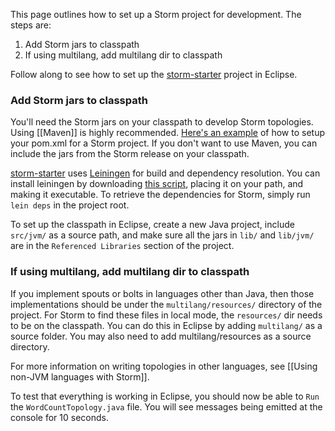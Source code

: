 This page outlines how to set up a Storm project for development. The steps are:

1. Add Storm jars to classpath
2. If using multilang, add multilang dir to classpath

Follow along to see how to set up the [storm-starter](http://github.com/nathanmarz/storm-starter) project in Eclipse.

### Add Storm jars to classpath

You'll need the Storm jars on your classpath to develop Storm topologies. Using [[Maven]] is highly recommended. [Here's an example](https://github.com/nathanmarz/storm-starter/blob/master/m2-pom.xml) of how to setup your pom.xml for a Storm project. If you don't want to use Maven, you can include the jars from the Storm release on your classpath. 

[storm-starter](http://github.com/nathanmarz/storm-starter) uses [Leiningen](http://github.com/technomancy/leiningen) for build and dependency resolution. You can install leiningen by downloading [this script](https://raw.github.com/technomancy/leiningen/stable/bin/lein), placing it on your path, and making it executable. To retrieve the dependencies for Storm, simply run `lein deps` in the project root.

To set up the classpath in Eclipse, create a new Java project, include `src/jvm/` as a source path, and make sure all the jars in `lib/` and `lib/jvm/` are in the `Referenced Libraries` section of the project.

### If using multilang, add multilang dir to classpath

If you implement spouts or bolts in languages other than Java, then those implementations should be under the `multilang/resources/` directory of the project. For Storm to find these files in local mode, the `resources/` dir needs to be on the classpath. You can do this in Eclipse by adding `multilang/` as a source folder. You may also need to add multilang/resources as a source directory.

For more information on writing topologies in other languages, see [[Using non-JVM languages with Storm]].

To test that everything is working in Eclipse, you should now be able to `Run` the `WordCountTopology.java` file. You will see messages being emitted at the console for 10 seconds.
